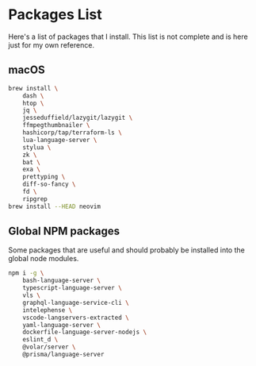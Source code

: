# Packages List

Here's a list of packages that I install. This list is not complete and is here 
just for my own reference.


## macOS

```bash
brew install \
    dash \
    htop \
    jq \
    jesseduffield/lazygit/lazygit \
    ffmpegthumbnailer \
    hashicorp/tap/terraform-ls \
    lua-language-server \
    stylua \
    zk \
    bat \
    exa \
    prettyping \
    diff-so-fancy \
    fd \
    ripgrep
brew install --HEAD neovim
```


## Global NPM packages

Some packages that are useful and should probably be installed into the global 
node modules.

```bash
npm i -g \
    bash-language-server \
    typescript-language-server \
    vls \
    graphql-language-service-cli \
    intelephense \
    vscode-langservers-extracted \
    yaml-language-server \
    dockerfile-language-server-nodejs \
    eslint_d \
    @volar/server \
    @prisma/language-server
```
